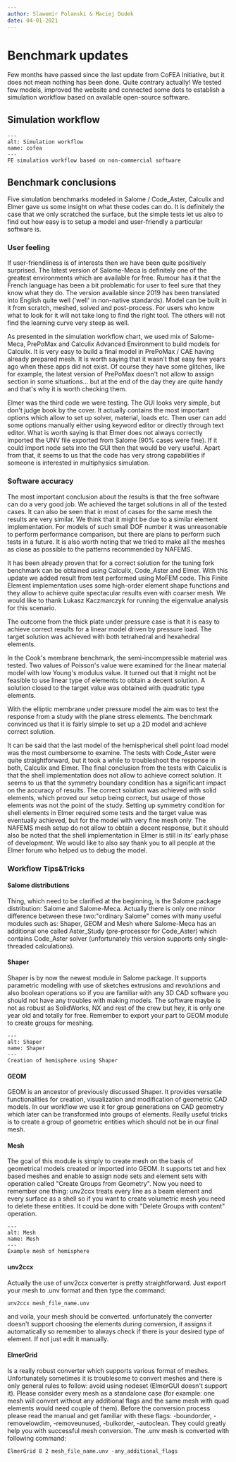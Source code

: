 ```yaml
---
author: Slawomir Polanski & Maciej Dudek
date: 04-01-2021
---
```

# Benchmark updates

Few months have passed since the last update from CoFEA Initiative, but it does not mean nothing has been done. Quite contrary actually! We tested few models, improved the website and connected some dots to establish a simulation workflow based on available open-source software.

## Simulation workflow
```{figure} ./images/simulation-workflow.png
---
alt: Simulation workflow
name: cofea
---
FE simulation workflow based on non-commercial software
```

## Benchmark conclusions

Five simulation benchmarks modeled in Salome / Code_Aster, Calculix and Elmer gave us some insight on what these codes can do. It is definitely the case that we only scratched the surface, but the simple tests let us also to find out how easy is to setup a model and user-friendly a particular software is.

### User feeling
If user-friendliness is of interests then we have been quite positively surprised. The latest version of Salome-Meca is definitely one of the greatest environments which are available for free. Rumour has it that the French language has been a bit problematic for user to feel sure that they know what they do. The version available since 2019 has been translated into English quite well ('well' in non-native standards). Model can be built in it from scratch, meshed, solved and post-process. For users who know what to look for it will not take long to find the right tool. The others will not find the learning curve very steep as well.

As presented in the simulation workflow chart, we used mix of Salome-Meca, PrePoMax and Calculix Advanced Environment to build models for Calculix. It is very easy to build a final model in PrePoMax / CAE having already prepared mesh. It is worth saying that it wasn't that easy few years ago when these apps did not exist. Of course they have some glitches, like for example, the latest version of PrePoMax doesn't not allow to assign section in some situations... but at the end of the day they are quite handy and that's why it is worth checking them.

Elmer was the third code we were testing. The GUI looks very simple, but don't judge book by the cover. It actually contains the most important options which allow to set up solver, material, loads etc. Then user can add some options manually either using keyword editor or directly through text editor. What is worth saying is that Elmer does not always correctly imported the UNV file exported from Salome (90% cases were fine). If it could import node sets into the GUI then that would be very useful. Apart from that, it seems to us that the code has very strong capabilities if someone is interested in multiphysics simulation.

### Software accuracy
The most important conclusion about the results is that the free software can do a very good job. We achieved the target solutions in all of the tested cases. It can also be seen that in most of cases for the same mesh the results are very similar. We think that it might be due to a similar element implementation. For models of such small DOF number it was unreasonable to perform performance comparison, but there are plans to perform such tests in a future. It is also worth noting that we tried to make all the meshes as close as possible to the patterns recommended by NAFEMS.

It has been already proven that for a correct solution for the tuning fork benchmark can be obtained using Calculix, Code_Aster and Elmer. With this update we added result from test performed using MoFEM code. This Finite Element implementation uses some high-order element shape functions and they allow to achieve quite spectacular results even with coarser mesh. We would like to thank Lukasz Kaczmarczyk for running the eigenvalue analysis for this scenario.

The outcome from the thick plate under pressure case is that it is easy to achieve correct results for a linear model driven by pressure load. The target solution was achieved with both tetrahedral and hexahedral elements.

In the Cook's membrane benchmark, the semi-incompressible material was tested. Two values of Poisson's value were examined for the linear material model with low Young's modulus value. It turned out that it might not be feasible to use linear type of elements to obtain a decent solution. A solution closed to the target value was obtained with quadratic type elements.

With the elliptic membrane under pressure model the aim was to test the response from a study with the plane stress elements. The benchmark convinced us that it is fairly simple to set up a 2D model and achieve correct solution.

It can be said that the last model of the hemispherical shell point load model was the most cumbersome to examine. The tests with Code_Aster were quite straightforward, but it took a while to troubleshoot the response in both, Calculix and Elmer. The final conclusion from the tests with Calculix is that the shell implementation does not allow to achieve correct solution. It seems to us that the symmetry boundary condition has a significant impact on the accuracy of results. The correct solution was achieved with solid elements, which proved our setup being correct, but usage of those elements was not the point of the study. Setting up symmetry condition for shell elements in Elmer required some tests and the target value was eventually achieved, but for the model with very fine mesh only. The NAFEMS mesh setup do not allow to obtain a decent response, but it should also be noted that the shell implementation in Elmer is still in its' early phase of development. We would like to also say thank you to all people at the Elmer forum who helped us to debug the model.

### Workflow Tips&Tricks

#### Salome distributions

Thing, which need to be clarified at the beginning, is the Salome package distribution: Salome and Salome-Meca. Actually there is only one minor difference between these two:"ordinary Salome" comes with many useful modules such as: Shaper, GEOM and Mesh where Salome-Meca has an additional one called Aster_Study (pre-processor for Code_Aster) which contains Code_Aster solver (unfortunately this version supports only single-threaded calculations).

#### Shaper

Shaper is by now the newest module in Salome package. It supports parametric modeling with use of sketches extrusions and revolutions and also boolean operations so if you are familiar with any 3D CAD software you should not have any troubles with making models. The software maybe is not as robust as SolidWorks, NX and rest of the crew but hey, it is only one year old and totally for free. Remember to export your part to GEOM module to create groups for meshing.
```{figure} ./images/shaper.png
---
alt: Shaper
name: Shaper
---
Creation of hemisphere using Shaper
```
#### GEOM

GEOM is an ancestor of previously discussed Shaper. It provides versatile functionalities for creation, visualization and modification of geometric CAD models. In our workflow we use it for group generations on CAD geometry which later can be transformed into groups of elements. Really useful tricks is to create a group of geometric entities which should not be in our final mesh.

#### Mesh

The goal of this module is simply to create mesh on the basis of geometrical models created or imported into GEOM. It supports tet and hex based meshes and enable to assign node sets and element sets with operation called "Create Groups from Geometry". Now you need to remember one thing: unv2ccx treats every line as a beam element and every surface as a shell so if you want to create volumetric mesh you need to delete these entities. It could be done with "Delete Groups with content" operation.

```{figure} ./images/mesh.png
---
alt: Mesh
name: Mesh
---
Example mesh of hemisphere
```

#### unv2ccx

Actually the use of unv2ccx converter is pretty straightforward. Just export your mesh to .unv format and then type the command:

```
unv2ccx mesh_file_name.unv
```

and voila, your mesh should be converted. unfortunately the converter doesn't support choosing the elements during conversion, it assigns it automatically so remember to always check if there is your desired type of element. If not just edit it manually.


#### ElmerGrid

Is a really robust converter which supports various format of meshes. Unfortunately sometimes it is troublesome to convert meshes and there is only general rules to follow:  avoid using nodeset (ElmerGUI doesn't support it). Please consider every mesh as a standalone case (for example: one mesh will convert without any additional flags and the same mesh with quad elements would need couple of them). Before the conversion process please read the manual and get familiar with these flags: -boundorder, -removelowdim, -removeunused, -bulkorder, -autoclean. They could greatly help you with successful mesh conversion. The .unv mesh is converted with following command:

```
ElmerGrid 8 2 mesh_file_name.unv -any_additional_flags
```

